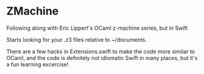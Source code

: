 # ZMachine

Following along with Eric Lippert's OCaml z-machine series, but in Swift

Starts looking for your .z3 files relative to ~/documents.

There are a few hacks in Extensions.swift to make the code more similar to OCaml, and the code is definitely not idiomatic Swift in many places, but it's a fun learning excercise!
